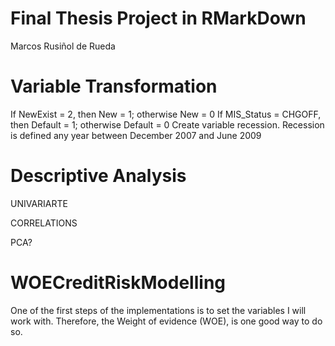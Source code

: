 # Final Thesis Project in RMarkDown
Marcos Rusiñol de Rueda



# Variable Transformation

If NewExist = 2, then New = 1; otherwise New = 0
If MIS_Status = CHGOFF, then Default = 1; otherwise Default = 0
Create variable recession. Recession is defined any year between December 2007 and June 2009

# Descriptive Analysis

UNIVARIARTE

CORRELATIONS

PCA?




# WOECreditRiskModelling
One of the first steps of the implementations is to set the variables I will work with. Therefore, the Weight of evidence (WOE), is one good way to do so. 
